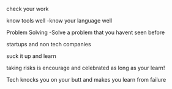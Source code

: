 check your work

know tools well
-know your language well

Problem Solving
-Solve a problem that you havent seen before

startups and non tech companies

suck it up and learn

taking risks is encourage and celebrated
as long as your learn!

Tech knocks you on your butt and makes you learn from failure


